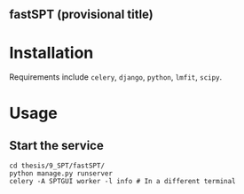 fastSPT (provisional title)
--------------------------

# Installation
Requirements include `celery`, `django`, `python`, `lmfit`, `scipy`.

# Usage
## Start the service

```{bash}
cd thesis/9_SPT/fastSPT/
python manage.py runserver
celery -A SPTGUI worker -l info # In a different terminal
```
